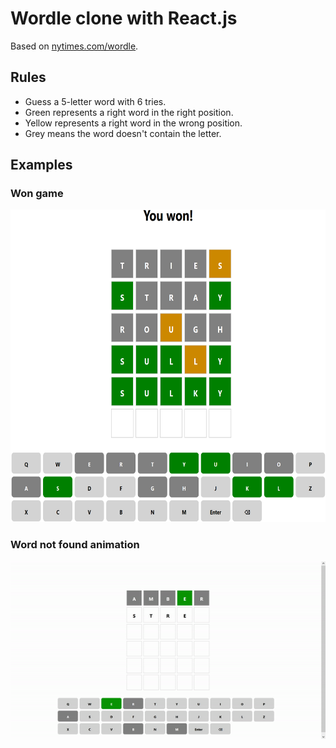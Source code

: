 # Wordle clone with React.js

Based on [nytimes.com/wordle](https://www.nytimes.com/wordle).

## Rules


* Guess a 5-letter word with 6 tries.
* Green represents a right word in the right position.
* Yellow represents a right word in the wrong position.
* Grey means the word doesn't contain the letter.

## Examples

### Won game

<img src="example.png" height=500px width=auto alt="Won game" />

### Word not found animation
![Word not found animation.](/word-not-found.gif)